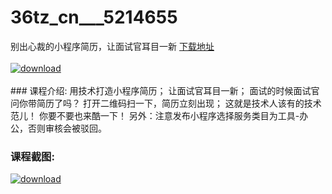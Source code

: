 # 36tz_cn___5214655
别出心裁的小程序简历，让面试官耳目一新
[下载地址](http://www.36tz.cn/article/5214655 "下载地址")
<br/></br>[![download](http://36tz.cn/muke_img/2020_07_1-96-300x184.png "下载地址")](http://www.36tz.cn/article/5214655 "下载地址")
<br/></br>### 课程介绍:
用技术打造小程序简历；
让面试官耳目一新；
面试的时候面试官问你带简历了吗？
打开二维码扫一下，简历立刻出现；
这就是技术人该有的技术范儿！
你要不要也来酷一下！
另外：注意发布小程序选择服务类目为工具-办公，否则审核会被驳回。

### 课程截图:
[![download](http://36tz.cn/muke_img/2020_07_2-97.png "下载地址")](http://www.36tz.cn/article/5214655 "下载地址")
